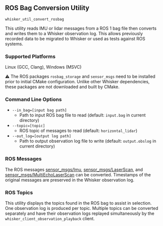 ## ROS Bag Conversion Utility

`whisker_util_convert_rosbag`

This utility reads IMU or lidar messages from a ROS 1 bag file then converts and writes them to a Whisker observation log.  This allows previously recorded data to be migrated to Whisker or used as tests against ROS systems.

### Supported Platforms

Linux (GCC, Clang), Windows (MSVC)

⚠ The ROS packages `rosbag_storage` and `sensor_msgs` need to be installed prior to initial CMake configuration.  Unlike other Whisker dependencies, these packages are not downloaded and built by CMake.

### Command Line Options

- `--in_bag=[input bag path]`
  - Path to input ROS bag file to read (default: `input.bag` in current directory)
- `--topic=[topic]`
  - ROS topic of messages to read (default: `horizontal_lidar`)
- `--out_log=[output log path]`
  - Path to output observation log file to write (default: `output.obslog` in current directory)

### ROS Messages

The ROS messages [sensor_msgs/Imu](https://docs.ros.org/api/sensor_msgs/html/msg/Imu.html), [sensor_msgs/LaserScan](https://docs.ros.org/api/sensor_msgs/html/msg/LaserScan.html), and [sensor_msgs/MultiEchoLaserScan](https://docs.ros.org/api/sensor_msgs/html/msg/MultiEchoLaserScan.html) can be converted.  Timestamps of the original messages are preserved in the Whisker observation log.

### ROS Topics

This utility displays the topics found in the ROS bag to assist in selection.  One observation log is produced per topic.  Multiple topics can be converted separately and have their observation logs replayed simultaneously by the `whisker_client_observation_playback` client.
